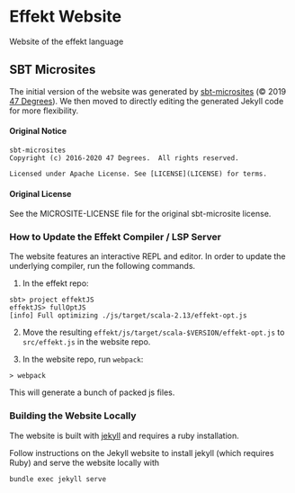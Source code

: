 # Effekt Website
Website of the effekt language

## SBT Microsites

The initial version of the website was generated by [sbt-microsites](https://47degrees.github.io/sbt-microsites/) (© 2019 [47 Degrees](https://www.47deg.com/)). We then moved to directly editing the generated Jekyll code for more flexibility.

#### Original Notice
```
sbt-microsites
Copyright (c) 2016-2020 47 Degrees.  All rights reserved.

Licensed under Apache License. See [LICENSE](LICENSE) for terms.
```

#### Original License
See the MICROSITE-LICENSE file for the original sbt-microsite license.

### How to Update the Effekt Compiler / LSP Server
The website features an interactive REPL and editor. In order to update the
underlying compiler, run the following commands.

1. In the effekt repo:
```
sbt> project effektJS
effektJS> fullOptJS
[info] Full optimizing ./js/target/scala-2.13/effekt-opt.js
```

2. Move the resulting `effekt/js/target/scala-$VERSION/effekt-opt.js` to `src/effekt.js` in the website repo.

3. In the website repo, run `webpack`:
```
> webpack
```

This will generate a bunch of packed js files.

### Building the Website Locally
The website is built with [jekyll](https://jekyllrb.com/) and requires a ruby installation.

Follow instructions on the Jekyll website to install jekyll (which requires Ruby) and serve the website locally with
```
bundle exec jekyll serve
```


